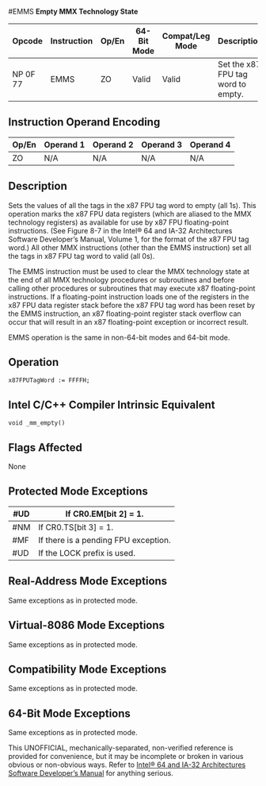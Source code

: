 #EMMS
**Empty MMX Technology State**

| Opcode   | Instruction | Op/En | 64-Bit Mode | Compat/Leg Mode | Description                        |
| -------- | ----------- | ----- | ----------- | --------------- | ---------------------------------- |
| NP 0F 77 | EMMS        | ZO    | Valid       | Valid           | Set the x87 FPU tag word to empty. |

## Instruction Operand Encoding

| Op/En | Operand 1 | Operand 2 | Operand 3 | Operand 4 |
| ----- | --------- | --------- | --------- | --------- |
| ZO    | N/A       | N/A       | N/A       | N/A       |

## Description

Sets the values of all the tags in the x87 FPU tag word to empty (all 1s). This operation marks the x87 FPU data registers (which are aliased to the MMX technology registers) as available for use by x87 FPU floating-point instructions. (See Figure 8-7 in the Intel® 64 and IA-32 Architectures Software Developer’s Manual, Volume 1, for the format of the x87 FPU tag word.) All other MMX instructions (other than the EMMS instruction) set all the tags in x87 FPU tag word to valid (all 0s).

The EMMS instruction must be used to clear the MMX technology state at the end of all MMX technology procedures or subroutines and before calling other procedures or subroutines that may execute x87 floating-point instructions. If a floating-point instruction loads one of the registers in the x87 FPU data register stack before the x87 FPU tag word has been reset by the EMMS instruction, an x87 floating-point register stack overflow can occur that will result in an x87 floating-point exception or incorrect result.

EMMS operation is the same in non-64-bit modes and 64-bit mode.

## Operation

```
x87FPUTagWord := FFFFH;

```

## Intel C/C++ Compiler Intrinsic Equivalent

```
void _mm_empty()

```

## Flags Affected

None

## Protected Mode Exceptions

| #​​​UD | If CR0.EM[bit 2] = 1.                |
| ------ | ------------------------------------ |
| \#​NM  | If CR0.TS[bit 3] = 1.                |
| \#​​MF | If there is a pending FPU exception. |
| #​​​UD | If the LOCK prefix is used.          |

## Real-Address Mode Exceptions

Same exceptions as in protected mode.

## Virtual-8086 Mode Exceptions

Same exceptions as in protected mode.

## Compatibility Mode Exceptions

Same exceptions as in protected mode.

## 64-Bit Mode Exceptions

Same exceptions as in protected mode.

This UNOFFICIAL, mechanically-separated, non-verified reference is provided for convenience, but it may be
incomplete or broken in various obvious or non-obvious
ways. Refer to [Intel® 64 and IA-32 Architectures Software Developer’s Manual](https://software.intel.com/en-us/download/intel-64-and-ia-32-architectures-sdm-combined-volumes-1-2a-2b-2c-2d-3a-3b-3c-3d-and-4) for anything serious.
